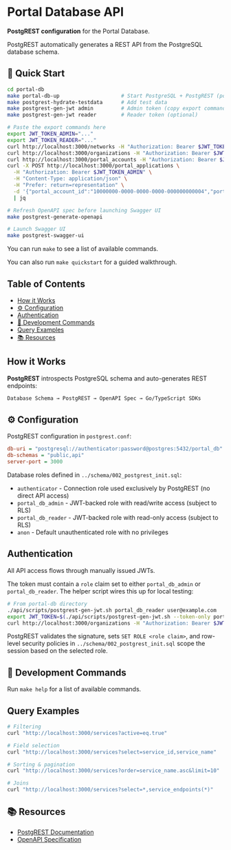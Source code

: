 # Portal Database API <!-- omit in toc -->

**PostgREST configuration** for the Portal Database.

PostgREST automatically generates a REST API from the PostgreSQL database schema.

## 🚀 Quick Start <!-- omit in toc -->

```bash
cd portal-db
make portal-db-up                    # Start PostgreSQL + PostgREST (port 3000)
make postgrest-hydrate-testdata      # Add test data
make postgrest-gen-jwt admin         # Admin token (copy export command)
make postgrest-gen-jwt reader        # Reader token (optional)

# Paste the export commands here
export JWT_TOKEN_ADMIN="..."
export JWT_TOKEN_READER="..."
curl http://localhost:3000/networks -H "Authorization: Bearer $JWT_TOKEN_ADMIN" | jq
curl http://localhost:3000/organizations -H "Authorization: Bearer $JWT_TOKEN_ADMIN" | jq
curl http://localhost:3000/portal_accounts -H "Authorization: Bearer $JWT_TOKEN_ADMIN" | jq
curl -X POST http://localhost:3000/portal_applications \
  -H "Authorization: Bearer $JWT_TOKEN_ADMIN" \
  -H "Content-Type: application/json" \
  -H "Prefer: return=representation" \
  -d '{"portal_account_id":"10000000-0000-0000-0000-000000000004","portal_application_name":"CLI Quickstart App","secret_key_hash":"demo","secret_key_required":false}' \
  | jq

# Refresh OpenAPI spec before launching Swagger UI
make postgrest-generate-openapi

# Launch Swagger UI
make postgrest-swagger-ui
```

You can run `make` to see a list of available commands.

You can also run `make quickstart` for a guided walkthrough.

## Table of Contents <!-- omit in toc -->

- [How it Works](#how-it-works)
- [⚙️ Configuration](#️-configuration)
- [Authentication](#authentication)
- [🔧 Development Commands](#-development-commands)
- [Query Examples](#query-examples)
- [📚 Resources](#-resources)

## How it Works

**PostgREST** introspects PostgreSQL schema and auto-generates REST endpoints:

```bash
Database Schema → PostgREST → OpenAPI Spec → Go/TypeScript SDKs
```

## ⚙️ Configuration

PostgREST configuration in `postgrest.conf`:

```ini
db-uri = "postgresql://authenticator:password@postgres:5432/portal_db"
db-schemas = "public,api"
server-port = 3000
```

Database roles defined in `../schema/002_postgrest_init.sql`:

- `authenticator` - Connection role used exclusively by PostgREST (no direct API access)
- `portal_db_admin` - JWT-backed role with read/write access (subject to RLS)
- `portal_db_reader` - JWT-backed role with read-only access (subject to RLS)
- `anon` - Default unauthenticated role with no privileges

## Authentication

All API access flows through manually issued JWTs.

The token must contain a `role` claim set to either `portal_db_admin` or `portal_db_reader`. The helper
script wires this up for local testing:

```bash
# From portal-db directory
./api/scripts/postgrest-gen-jwt.sh portal_db_reader user@example.com
export JWT_TOKEN=$(./api/scripts/postgrest-gen-jwt.sh --token-only portal_db_admin admin@example.com)
curl http://localhost:3000/organizations -H "Authorization: Bearer $JWT_TOKEN"
```

PostgREST validates the signature, sets `SET ROLE <role claim>`, and row-level
security policies in `../schema/002_postgrest_init.sql` scope the session based
on the selected role.

## 🔧 Development Commands

Run `make help` for a list of available commands.

## Query Examples

```bash
# Filtering
curl "http://localhost:3000/services?active=eq.true"

# Field selection
curl "http://localhost:3000/services?select=service_id,service_name"

# Sorting & pagination
curl "http://localhost:3000/services?order=service_name.asc&limit=10"

# Joins
curl "http://localhost:3000/services?select=*,service_endpoints(*)"
```

## 📚 Resources

- [PostgREST Documentation](https://postgrest.org/en/stable/)
- [OpenAPI Specification](https://swagger.io/specification/)
